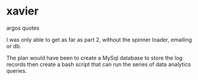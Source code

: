 # xavier
argos quotes


I was only able to get as far as part 2, without the spinner loader, emailing or db.

The plan would have been to create a MySql database to store the log records then create a bash script that can run
the series of data analytics queries.
